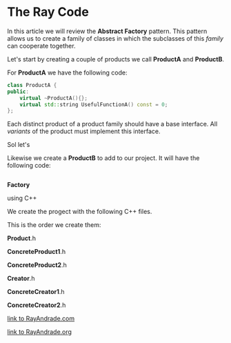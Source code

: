 # The Ray Code #
In this article we will review the **Abstract Factory** pattern.
This pattern allows us to create a family of classes in which
the subclasses of this *family* can cooperate together.

Let's start by creating a couple of products we call **ProductA** and **ProductB**.

For **ProductA** we have the following code:

```c++
class ProductA {
public:
    virtual ~ProductA(){};
    virtual std::string UsefulFunctionA() const = 0;
};
```
Each distinct product of a product family should have a base interface. All 
*variants* of the product must implement this interface.

Sol let's 

Likewise we create a **ProductB** to add to our project.
It will have the following code:
```c++

```


**Factory**

using C++

We create the progect with the following C++ files. 

This is the order we create them:

**Product**.h

**ConcreteProduct1**.h

**ConcreteProduct2**.h

**Creator**.h

**ConcreteCreator1**.h

**ConcreteCreator2**.h



[link to RayAndrade.com](http://RayAndrade.com)

[link to RayAndrade.org](http://RayAndrade.org)
